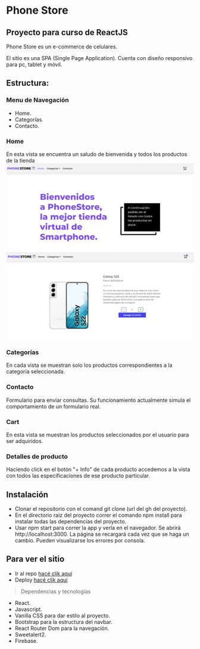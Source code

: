# Phone Store
## Proyecto para curso de ReactJS
Phone Store es un e-commerce de celulares.

El sitio es una SPA (Single Page Application).
Cuenta con diseño responsivo para pc, tablet y móvil.

## Estructura:
### Menu de Navegación
- Home.
- Categorías.
- Contacto.

### Home
En esta vista se encuentra un saludo de bienvenida y todos los productos de la tienda 
![portada](./public/portada.png)
![producto](./public/producto.png)


### Categorías
En cada vista se muestran solo los productos correspondientes a la categoría seleccionada.

### Contacto
Formulario para enviar consultas. Su funcionamiento actualmente simula el comportamiento de un formulario real.


### Cart
En esta vista se muestran los productos seleccionados por el usuario para ser adquiridos.



### Detalles de producto
Haciendo click en el botón "+ Info" de cada producto accedemos a la vista con todos las especificaciones de ese producto particular.

## Instalación
- Clonar el repositorio con el comand git clone (url del gh del proyecto).
- En el directorio raiz del proyecto correr el comando npm install para instalar todas las dependencias del proyecto.
- Usar npm start para correr la app y verla en el navegador. Se abrirá http://localhost:3000. La página se recargará cada vez que se haga un cambio. Pueden visualizarse los errores por consola.

## Para ver el sitio
- Ir al repo [hacé clik aquí](https://github.com/gisebag/phone-store-React.git)
- Deploy [hacé clik aquí](https://smartphone-store-reactjs.netlify.app/)


> Dependencias y tecnologías
- React.
- Javascript.
- Vanilla CSS para dar estilo al proyecto.
- Bootstrap para la estructura del navbar.
- React Router Dom para la navegación.
- Sweetalert2. 
- Firebase.

